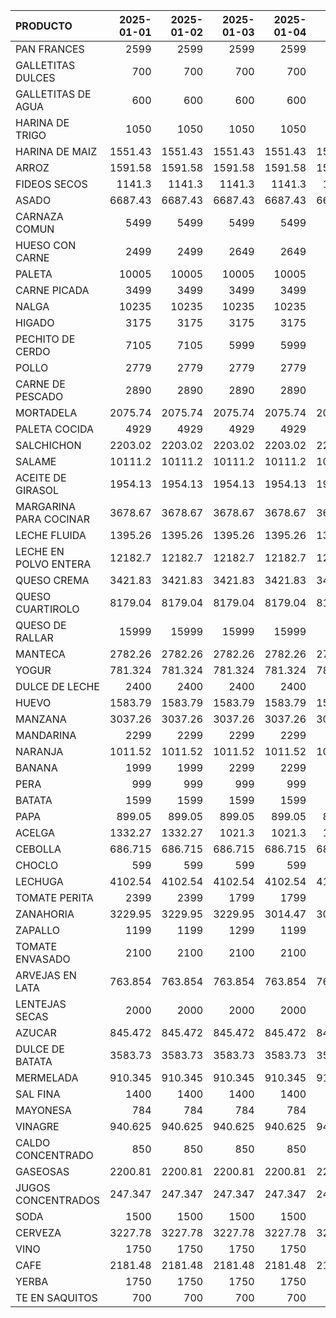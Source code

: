 | PRODUCTO               |   2025-01-01 |   2025-01-02 |   2025-01-03 |   2025-01-04 |   2025-01-05 |   2025-01-06 |   2025-01-07 |   2025-01-08 |   2025-01-09 |   2025-01-10 |   2025-01-11 |   2025-01-12 |   2025-01-13 |   2025-01-14 |   2025-01-15 |   2025-01-16 |   2025-01-17 |   2025-01-18 |   2025-01-19 |   2025-01-20 |   2025-01-21 |   2025-01-22 |   2025-01-23 |   2025-01-24 |   2025-01-25 |   2025-01-26 |
|:-----------------------|-------------:|-------------:|-------------:|-------------:|-------------:|-------------:|-------------:|-------------:|-------------:|-------------:|-------------:|-------------:|-------------:|-------------:|-------------:|-------------:|-------------:|-------------:|-------------:|-------------:|-------------:|-------------:|-------------:|-------------:|-------------:|-------------:|
| PAN FRANCES            |     2599     |     2599     |     2599     |     2599     |     2599     |     2599     |     2599     |     2729.08  |     2729.08  |     2729.08  |     2729.08  |     2729.08  |     2729.08  |     2729.08  |     2729.08  |     2729.08  |     2729.08  |     2729.08  |     2729.08  |     2729.08  |     2729.08  |     2729.08  |     2729.08  |     2729.08  |     2729.08  |     2729.08  |
| GALLETITAS DULCES      |      700     |      700     |      700     |      700     |      700     |      700     |      700     |      700     |      700     |      700     |      700     |      700     |      700     |      700     |      700     |      700     |      700     |      700     |      700     |      700     |      700     |      700     |      700     |      700     |      700     |      700     |
| GALLETITAS DE AGUA     |      600     |      600     |      600     |      600     |      600     |      600     |      600     |      600     |      600     |      600     |      600     |      600     |      600     |      600     |      600     |      600     |      600     |      600     |      600     |      600     |      600     |      600     |      600     |      600     |      600     |      600     |
| HARINA DE TRIGO        |     1050     |     1050     |     1050     |     1050     |     1050     |     1050     |     1050     |     1050     |     1050     |     1050     |     1050     |     1050     |     1050     |     1050     |     1050     |     1050     |     1050     |     1050     |     1050     |     1050     |      850     |      850     |      850     |      850     |      850     |      850     |
| HARINA DE MAIZ         |     1551.43  |     1551.43  |     1551.43  |     1551.43  |     1551.43  |     1551.43  |     1551.43  |     1551.43  |     1551.43  |     1551.43  |     1551.43  |     1551.43  |     1551.43  |     1551.43  |     1551.43  |     1551.43  |     1551.43  |     1551.43  |     1551.43  |     1551.43  |     1551.43  |     1551.43  |     1551.43  |     1551.43  |     1551.43  |     1551.43  |
| ARROZ                  |     1591.58  |     1591.58  |     1591.58  |     1591.58  |     1591.58  |     1591.58  |     1591.58  |     1591.58  |     1591.58  |     1591.58  |     1591.58  |     1591.58  |     1591.58  |     1591.58  |     1591.58  |     1591.58  |     1591.58  |     1591.58  |     1591.58  |     1591.58  |     1591.58  |     1591.58  |     1591.58  |     1591.58  |     1591.58  |     1591.58  |
| FIDEOS SECOS           |     1141.3   |     1141.3   |     1141.3   |     1141.3   |     1141.3   |     1141.3   |     1141.3   |     1141.3   |     1141.3   |     1141.3   |     1141.3   |     1141.3   |     1141.3   |     1141.3   |     1141.3   |     1141.3   |     1141.3   |     1141.3   |     1141.3   |     1141.3   |     1141.3   |     1141.3   |     1141.3   |     1141.3   |     1141.3   |     1141.3   |
| ASADO                  |     6687.43  |     6687.43  |     6687.43  |     6687.43  |     6687.43  |     6687.43  |     6687.43  |     6687.43  |     6687.43  |     6687.43  |     6687.43  |     6687.43  |     6687.43  |     6687.43  |     6687.43  |     6687.43  |     6687.43  |     6687.43  |     6687.43  |     6687.43  |     6687.43  |     6687.43  |     6687.43  |     6687.43  |     6687.43  |     6687.43  |
| CARNAZA COMUN          |     5499     |     5499     |     5499     |     5499     |     5499     |     5499     |     5499     |     5499     |     5499     |     5499     |     5499     |     5499     |     5499     |     5499     |     5499     |     5499     |     5499     |     5499     |     5499     |     5499     |     5499     |     5499     |     5499     |     5499     |     5499     |     5499     |
| HUESO CON CARNE        |     2499     |     2499     |     2649     |     2649     |     2649     |     2499     |     2499     |     2499     |     2499     |     2499     |     2499     |     2499     |     2499     |     2499     |     2499     |     2499     |     2499     |     2499     |     2499     |     2499     |     2499     |     2499     |     2499     |     2499     |     2499     |     2499     |
| PALETA                 |    10005     |    10005     |    10005     |    10005     |    10005     |    10005     |    10005     |    10005     |    10005     |    10005     |    10005     |    10005     |    10005     |    10005     |    10005     |    10005     |    10005     |    10005     |    10005     |    10005     |    10005     |    10005     |    10005     |    10005     |    10005     |    10005     |
| CARNE PICADA           |     3499     |     3499     |     3499     |     3499     |     3499     |     3499     |     3499     |     3499     |     3499     |     3499     |     3499     |     3499     |     3499     |     3499     |     3499     |     3499     |     3499     |     3499     |     3499     |     3499     |     3499     |     3499     |     3499     |     3499     |     3499     |     3499     |
| NALGA                  |    10235     |    10235     |    10235     |    10235     |    10235     |    10235     |    10235     |    10235     |    10235     |    10235     |    10235     |    10235     |    10235     |    10235     |    10235     |    10235     |    10235     |    10235     |    10235     |    10235     |    10235     |    10235     |    10235     |    10235     |    10235     |    10235     |
| HIGADO                 |     3175     |     3175     |     3175     |     3175     |     3175     |     3175     |     3175     |     3175     |     3175     |     3175     |     3175     |     3175     |     3175     |     3175     |     3175     |     3175     |     3175     |     3175     |     3175     |     3175     |     3175     |     3175     |     3175     |     3175     |     3175     |     3175     |
| PECHITO DE CERDO       |     7105     |     7105     |     5999     |     5999     |     5999     |     7105     |     7105     |     7105     |     7105     |     7105     |     7105     |     7105     |     7105     |     7105     |     7105     |     7105     |     7105     |     7105     |     7105     |     7105     |     7105     |     7465     |     7465     |     6399     |     6399     |     6399     |
| POLLO                  |     2779     |     2779     |     2779     |     2779     |     2779     |     2779     |     2779     |     2779     |     2779     |     2199     |     2199     |     2199     |     2779     |     2779     |     2779     |     2779     |     2779     |     2779     |     2779     |     2779     |     2779     |     2779     |     2779     |     2779     |     2779     |     2779     |
| CARNE DE PESCADO       |     2890     |     2890     |     2890     |     2890     |     2890     |     2890     |     2890     |     2890     |     2890     |     2890     |     2890     |     2890     |     2890     |     2890     |     2890     |     2890     |     2890     |     2890     |     2890     |     2890     |     2890     |     2890     |     2890     |     2890     |     2890     |     2890     |
| MORTADELA              |     2075.74  |     2075.74  |     2075.74  |     2075.74  |     2075.74  |     2075.74  |     2075.74  |     2075.74  |     2075.74  |     2075.74  |     2075.74  |     2075.74  |     2075.74  |     2075.74  |     2179.23  |     2179.23  |     2179.23  |     2179.23  |     2179.23  |     2179.23  |     2179.23  |     2179.23  |     2179.23  |     2179.23  |     2179.23  |     2179.23  |
| PALETA COCIDA          |     4929     |     4929     |     4929     |     4929     |     4929     |     4929     |     4929     |     4929     |     4929     |     4929     |     4929     |     4929     |     4929     |     4929     |     5175     |     5175     |     5175     |     5175     |     5175     |     5175     |     5175     |     5175     |     5175     |     5175     |     5175     |     5175     |
| SALCHICHON             |     2203.02  |     2203.02  |     2203.02  |     2203.02  |     2203.02  |     2203.02  |     2203.02  |     2203.02  |     2203.02  |     2203.02  |     2203.02  |     2203.02  |     2203.02  |     2313.37  |     2313.37  |     2313.37  |     2313.37  |     2313.37  |     2313.37  |     2313.37  |     2313.37  |     2313.37  |     2313.37  |     2313.37  |     2313.37  |     2313.37  |
| SALAME                 |    10111.2   |    10111.2   |    10111.2   |    10111.2   |    10111.2   |    10111.2   |    10111.2   |    10111.2   |    10111.2   |    10111.2   |    10111.2   |    10111.2   |    10111.2   |    10111.2   |    10111.2   |    10111.2   |    10111.2   |    10111.2   |    10111.2   |    10111.2   |    10111.2   |    10615.2   |    10615.2   |    10615.2   |    10615.2   |    10615.2   |
| ACEITE DE GIRASOL      |     1954.13  |     1954.13  |     1954.13  |     1954.13  |     1954.13  |     1954.13  |     1954.13  |     1954.13  |     1954.13  |     1954.13  |     1954.13  |     1954.13  |     1954.13  |     1954.13  |     1954.13  |     2126.55  |     2126.55  |     2126.55  |     2126.55  |     2126.55  |     2126.55  |     2126.55  |     2126.55  |     2126.55  |     2126.55  |     2126.55  |
| MARGARINA PARA COCINAR |     3678.67  |     3678.67  |     3678.67  |     3678.67  |     3678.67  |     3678.67  |     3678.67  |     3678.67  |     3678.67  |     3678.67  |     3678.67  |     3678.67  |     3678.67  |     3678.67  |     3678.67  |     3678.67  |     3678.67  |     3678.67  |     3678.67  |     3678.67  |     3678.67  |     3678.67  |     3678.67  |     3678.67  |     3678.67  |     3678.67  |
| LECHE FLUIDA           |     1395.26  |     1395.26  |     1395.26  |     1395.26  |     1395.26  |     1395.26  |     1395.26  |     1395.26  |     1395.26  |     1395.26  |     1395.26  |     1395.26  |     1395.26  |     1395.26  |     1395.26  |     1395.26  |     1395.26  |     1395.26  |     1395.26  |     1395.26  |     1395.26  |     1395.26  |     1395.26  |     1395.26  |     1395.26  |     1395.26  |
| LECHE EN POLVO ENTERA  |    12182.7   |    12182.7   |    12182.7   |    12182.7   |    12182.7   |    12182.7   |    12182.7   |    12182.7   |    12182.7   |    12182.7   |    12182.7   |    12182.7   |    12182.7   |    12182.7   |    12182.7   |    12182.7   |    12182.7   |    12182.7   |    12182.7   |    12182.7   |    12182.7   |    12182.7   |    12182.7   |    12182.7   |    12182.7   |    12182.7   |
| QUESO CREMA            |     3421.83  |     3421.83  |     3421.83  |     3421.83  |     3421.83  |     3421.83  |     3421.83  |     3421.83  |     3421.83  |     3421.83  |     3421.83  |     3421.83  |     3421.83  |     3421.83  |     3421.83  |     3421.83  |     3421.83  |     3421.83  |     3421.83  |     3421.83  |     3313.77  |     3421.83  |     3421.83  |     3421.83  |     3421.83  |     3421.83  |
| QUESO CUARTIROLO       |     8179.04  |     8179.04  |     8179.04  |     8179.04  |     8179.04  |     8179.04  |     8179.04  |     8179.04  |     8179.04  |     8179.04  |     8179.04  |     8179.04  |     8179.04  |     8179.04  |     8179.04  |     8179.04  |     8179.04  |     8179.04  |     8179.04  |     8179.04  |     8179.04  |     7978.66  |     7978.66  |     7978.66  |     7978.66  |     7978.66  |
| QUESO DE RALLAR        |    15999     |    15999     |    15999     |    15999     |    15999     |    15999     |    15999     |    15999     |    15999     |    15999     |    15999     |    15999     |    15999     |    15999     |    15999     |    15999     |    15999     |    15999     |    15999     |    15999     |    15999     |    15999     |    15999     |    15999     |    15999     |    15999     |
| MANTECA                |     2782.26  |     2782.26  |     2782.26  |     2782.26  |     2782.26  |     2782.26  |     2782.26  |     2782.26  |     2782.26  |     2782.26  |     2782.26  |     2782.26  |     2782.26  |     2782.26  |     2782.26  |     2782.26  |     2782.26  |     2782.26  |     2782.26  |     2782.26  |     2782.26  |     2782.26  |     2782.26  |     2782.26  |     2782.26  |     2782.26  |
| YOGUR                  |      781.324 |      781.324 |      781.324 |      781.324 |      781.324 |      781.324 |      781.324 |      781.324 |      781.324 |      781.324 |      781.324 |      781.324 |      781.324 |      781.324 |      781.324 |      781.324 |      781.324 |      781.324 |      781.324 |      781.324 |      747.353 |      781.324 |      781.324 |      781.324 |      781.324 |      781.324 |
| DULCE DE LECHE         |     2400     |     2400     |     2400     |     2400     |     2400     |     2400     |     2400     |     2400     |     2400     |     2400     |     2400     |     2400     |     2400     |     2400     |     2400     |     2400     |     2400     |     2400     |     2400     |     2400     |     2400     |     2400     |     2400     |     2400     |     2400     |     2400     |
| HUEVO                  |     1583.79  |     1583.79  |     1583.79  |     1583.79  |     1583.79  |     1583.79  |     1583.79  |     1583.79  |     1583.79  |     1583.79  |     1583.79  |     1583.79  |     1583.79  |     1583.79  |     1583.79  |     1583.79  |     1583.79  |     1583.79  |     1583.79  |     1583.79  |     1583.79  |     1583.79  |     1583.79  |     1583.79  |     1583.79  |     1583.79  |
| MANZANA                |     3037.26  |     3037.26  |     3037.26  |     3037.26  |     3037.26  |     3037.26  |     3163.86  |     3163.86  |     3163.86  |     3163.86  |     3163.86  |     3163.86  |     3163.86  |     3163.86  |     3163.86  |     3163.86  |     3163.86  |     3163.86  |     3163.86  |     3163.86  |     3163.86  |     3163.86  |     3163.86  |     3163.86  |     3163.86  |     3163.86  |
| MANDARINA              |     2299     |     2299     |     2299     |     2299     |     2299     |     2299     |     2299     |     2299     |     2299     |     2299     |     2299     |     2299     |     2299     |     2299     |     2299     |     2299     |     2299     |     2299     |     2299     |     2299     |     2299     |     2299     |     2299     |     2299     |     2299     |     2299     |
| NARANJA                |     1011.52  |     1011.52  |     1011.52  |     1011.52  |     1011.52  |     1011.52  |     1123.95  |     1123.95  |     1123.95  |     1123.95  |     1123.95  |     1123.95  |     1123.95  |     1123.95  |     1123.95  |     1123.95  |     1123.95  |     1123.95  |     1123.95  |     1123.95  |     1123.95  |      861.606 |      861.606 |      861.606 |      861.606 |      861.606 |
| BANANA                 |     1999     |     1999     |     2299     |     2299     |     2299     |     2299     |     2299     |     2299     |     2299     |     2299     |     2299     |     2299     |     2299     |     2299     |     2299     |     2299     |     2299     |     2299     |     2299     |     2299     |     2299     |     2299     |     2299     |     2299     |     2299     |     2299     |
| PERA                   |      999     |      999     |      999     |      999     |      999     |      999     |     1132.29  |     1132.29  |     1132.29  |     1132.29  |     1132.29  |     1132.29  |     1132.29  |     1132.29  |     1132.29  |     1132.29  |     1132.29  |     1132.29  |     1132.29  |     1132.29  |     1132.29  |     1132.29  |     1132.29  |     1132.29  |      999     |      999     |
| BATATA                 |     1599     |     1599     |     1599     |     1599     |     1599     |     1599     |     1599     |     1599     |     1599     |     1599     |     1599     |     1599     |     1599     |     1599     |     1499     |     1499     |     1499     |     1499     |     1499     |     1499     |     1499     |     1499     |     1499     |     1499     |     1499     |     1499     |
| PAPA                   |      899.05  |      899.05  |      899.05  |      899.05  |      899.05  |      899.05  |      899.05  |      899.05  |      899.05  |      899.05  |      899.05  |      899.05  |      899.05  |      899.05  |      899.05  |      899.05  |      899.05  |      899.05  |      899.05  |      899.05  |      899.05  |      899.05  |      899.05  |      899.05  |      899.05  |      899.05  |
| ACELGA                 |     1332.27  |     1332.27  |     1021.3   |     1021.3   |     1021.3   |     1021.3   |     1021.3   |     1021.3   |     1021.3   |     1021.3   |     1021.3   |     1021.3   |     1021.3   |     1021.3   |     1021.3   |     1021.3   |     1021.3   |     1021.3   |     1021.3   |     1021.3   |     1021.3   |     1021.3   |     1021.3   |     1021.3   |     1021.3   |     1021.3   |
| CEBOLLA                |      686.715 |      686.715 |      686.715 |      686.715 |      686.715 |      686.715 |      686.715 |      686.715 |      686.715 |      686.715 |      686.715 |      686.715 |      686.715 |      686.715 |      824.195 |      824.195 |      824.195 |      824.195 |      824.195 |      824.195 |      824.195 |      824.195 |      824.195 |      824.195 |      824.195 |      824.195 |
| CHOCLO                 |      599     |      599     |      599     |      599     |      599     |      599     |      599     |      599     |      549     |      549     |      499     |      499     |      499     |      399     |      399     |      399     |      399     |      399     |      399     |      399     |      399     |      399     |      399     |      399     |      399     |      399     |
| LECHUGA                |     4102.54  |     4102.54  |     4102.54  |     4102.54  |     4102.54  |     4102.54  |     4102.54  |     4102.54  |     4102.54  |     4102.54  |     4102.54  |     4102.54  |     4102.54  |     4102.54  |     4102.54  |     4102.54  |     4102.54  |     4102.54  |     4102.54  |     4102.54  |     4102.54  |     4102.54  |     4102.54  |     4102.54  |     4102.54  |     4102.54  |
| TOMATE PERITA          |     2399     |     2399     |     1799     |     1799     |     1799     |     1149     |     1149     |     1149     |     1149     |      999     |      999     |      999     |     1399     |     2499     |     2499     |     2499     |     2499     |     2199     |     2199     |     2199     |     1599     |     1599     |     1199     |     1199     |     1099     |     1099     |
| ZANAHORIA              |     3229.95  |     3229.95  |     3229.95  |     3014.47  |     3014.47  |     3014.47  |     3014.47  |     3014.47  |     3229.95  |     3229.95  |     3229.95  |     3229.95  |     3229.95  |     3229.95  |     3229.95  |     3229.95  |     3229.95  |     3229.95  |     3229.95  |     2583.53  |     2583.53  |     2583.53  |     2583.53  |     3229.95  |     3229.95  |     3229.95  |
| ZAPALLO                |     1199     |     1199     |     1299     |     1199     |     1199     |     1199     |     1199     |     1199     |     1099     |     1099     |     1099     |     1099     |     1099     |     1099     |      999     |      999     |      999     |      999     |      999     |      999     |      999     |      999     |      999     |      899     |      899     |      899     |
| TOMATE ENVASADO        |     2100     |     2100     |     2100     |     2100     |     2100     |     2100     |     2100     |     2100     |     2100     |     2100     |     2100     |     2100     |     2100     |     2100     |     2100     |     2100     |     2100     |     2100     |     2100     |     2100     |     2100     |     2100     |     2100     |     2100     |     2100     |     2100     |
| ARVEJAS EN LATA        |      763.854 |      763.854 |      763.854 |      763.854 |      763.854 |      763.854 |      763.854 |      716.113 |      716.113 |      716.113 |      716.113 |      716.113 |      716.113 |      716.113 |      716.113 |      716.113 |      716.113 |      716.113 |      716.113 |      716.113 |      716.113 |      716.113 |      716.113 |      716.113 |      716.113 |      716.113 |
| LENTEJAS SECAS         |     2000     |     2000     |     2000     |     2000     |     2000     |     2000     |     2000     |     2000     |     2000     |     2000     |     2000     |     2000     |     2000     |     2000     |     2000     |     2000     |     2000     |     2000     |     2000     |     2000     |     2000     |     2000     |     2000     |     2000     |     2000     |     2000     |
| AZUCAR                 |      845.472 |      845.472 |      845.472 |      845.472 |      845.472 |      845.472 |      845.472 |      845.472 |      845.472 |      845.472 |      845.472 |      845.472 |      845.472 |      845.472 |      845.472 |      845.472 |      845.472 |      845.472 |      845.472 |      845.472 |      845.472 |      845.472 |      845.472 |      845.472 |      845.472 |      845.472 |
| DULCE DE BATATA        |     3583.73  |     3583.73  |     3583.73  |     3583.73  |     3583.73  |     3583.73  |     3583.73  |     3583.73  |     3583.73  |     3583.73  |     3583.73  |     3583.73  |     3583.73  |     3583.73  |     3583.73  |     3583.73  |     3583.73  |     3583.73  |     3583.73  |     3583.73  |     3583.73  |     3583.73  |     3583.73  |     3583.73  |     3583.73  |     3583.73  |
| MERMELADA              |      910.345 |      910.345 |      910.345 |      910.345 |      910.345 |      910.345 |      910.345 |      910.345 |      910.345 |      910.345 |      910.345 |      910.345 |      910.345 |      910.345 |      910.345 |      910.345 |      910.345 |      910.345 |      910.345 |      910.345 |      910.345 |      910.345 |      910.345 |      910.345 |      910.345 |      910.345 |
| SAL FINA               |     1400     |     1400     |     1400     |     1400     |     1400     |     1400     |     1400     |     1400     |     1400     |     1400     |     1400     |     1400     |     1400     |     1400     |     1400     |     1400     |     1450     |     1450     |     1450     |     1450     |     1450     |     1450     |     1450     |     1450     |     1450     |     1450     |
| MAYONESA               |      784     |      784     |      784     |      784     |      784     |      784     |      784     |      784     |      784     |      784     |      784     |      784     |      784     |      784     |      784     |      784     |      784     |      784     |      784     |      784     |      784     |      784     |      784     |      784     |      784     |      784     |
| VINAGRE                |      940.625 |      940.625 |      940.625 |      940.625 |      940.625 |      940.625 |      940.625 |      940.625 |      940.625 |      940.625 |      940.625 |      940.625 |      940.625 |      940.625 |      940.625 |      940.625 |      940.625 |      940.625 |      940.625 |      940.625 |      940.625 |      940.625 |      940.625 |      940.625 |      940.625 |      940.625 |
| CALDO CONCENTRADO      |      850     |      850     |      850     |      850     |      850     |      850     |      850     |      850     |      850     |      850     |      850     |      850     |      850     |      850     |      850     |      850     |      850     |      850     |      850     |      850     |      850     |      850     |      850     |      850     |      850     |      850     |
| GASEOSAS               |     2200.81  |     2200.81  |     2200.81  |     2200.81  |     2200.81  |     2200.81  |     2200.81  |     2200.81  |     2200.81  |     2200.81  |     2200.81  |     2200.81  |     2200.81  |     2200.81  |     2200.81  |     2200.81  |     2200.81  |     2200.81  |     2200.81  |     2200.81  |     2200.81  |     2200.81  |     2200.81  |     2200.81  |     2200.81  |     2200.81  |
| JUGOS CONCENTRADOS     |      247.347 |      247.347 |      247.347 |      247.347 |      247.347 |      247.347 |      247.347 |      247.347 |      247.347 |      247.347 |      247.347 |      247.347 |      247.347 |      247.347 |      247.347 |      247.347 |      247.347 |      247.347 |      247.347 |      247.347 |      247.347 |      247.347 |      247.347 |      247.347 |      247.347 |      247.347 |
| SODA                   |     1500     |     1500     |     1500     |     1500     |     1500     |     1500     |     1500     |     1500     |     1500     |     1500     |     1500     |     1500     |     1500     |     1500     |     1500     |     1500     |     1500     |     1500     |     1500     |     1500     |     1500     |     1500     |     1500     |     1500     |     1500     |     1500     |
| CERVEZA                |     3227.78  |     3227.78  |     3227.78  |     3227.78  |     3227.78  |     3227.78  |     3227.78  |     3227.78  |     3227.78  |     3227.78  |     3227.78  |     3227.78  |     3227.78  |     3227.78  |     3227.78  |     3227.78  |     3227.78  |     3227.78  |     3227.78  |     3227.78  |     3227.78  |     3227.78  |     3227.78  |     3227.78  |     3227.78  |     3227.78  |
| VINO                   |     1750     |     1750     |     1750     |     1750     |     1750     |     1750     |     1750     |     1750     |     1750     |     1750     |     1750     |     1750     |     1750     |     1750     |     1750     |     1750     |     1750     |     1750     |     1750     |     1750     |     1750     |     1750     |     1750     |     1750     |     1750     |     1750     |
| CAFE                   |     2181.48  |     2181.48  |     2181.48  |     2181.48  |     2181.48  |     2181.48  |     2181.48  |     2181.48  |     2181.48  |     2181.48  |     2181.48  |     2181.48  |     2181.48  |     2181.48  |     2181.48  |     2181.48  |     2181.48  |     2181.48  |     2181.48  |     2181.48  |     2181.48  |     2181.48  |     2181.48  |     2181.48  |     2181.48  |     2181.48  |
| YERBA                  |     1750     |     1750     |     1750     |     1750     |     1750     |     1750     |     1750     |     1750     |     1750     |     1750     |     1750     |     1750     |     1750     |     1750     |     1750     |     1750     |     1750     |     1750     |     1750     |     1750     |     1750     |     1750     |     1750     |     1750     |     1750     |     1750     |
| TE EN SAQUITOS         |      700     |      700     |      700     |      700     |      700     |      700     |      700     |      700     |      700     |      700     |      700     |      700     |      700     |      700     |      700     |      700     |      700     |      700     |      700     |      700     |      700     |      700     |      700     |      700     |      700     |      700     |